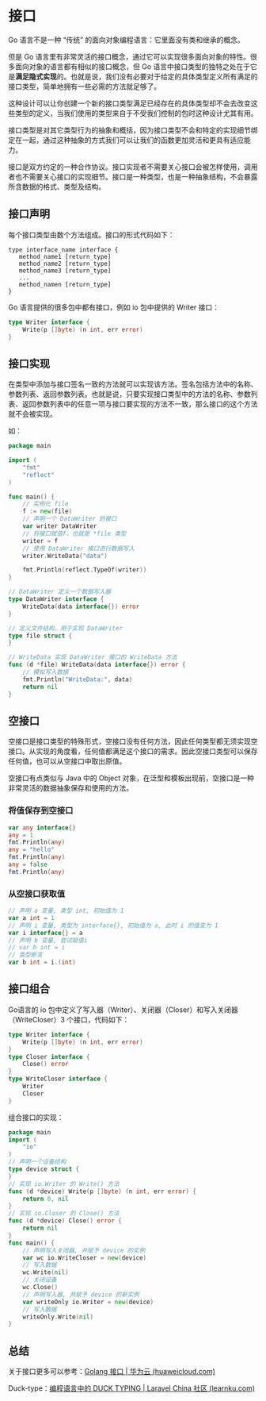 # 接口

Go 语言不是一种 “传统” 的面向对象编程语言：它里面没有类和继承的概念。

但是 Go 语言里有非常灵活的接口概念，通过它可以实现很多面向对象的特性。很多面向对象的语言都有相似的接口概念，但 Go 语言中接口类型的独特之处在于它是**满足隐式实现**的。也就是说，我们没有必要对于给定的具体类型定义所有满足的接口类型，简单地拥有一些必需的方法就足够了。

这种设计可以让你创建一个新的接口类型满足已经存在的具体类型却不会去改变这些类型的定义，当我们使用的类型来自于不受我们控制的包时这种设计尤其有用。

接口类型是对其它类型行为的抽象和概括，因为接口类型不会和特定的实现细节绑定在一起，通过这种抽象的方式我们可以让我们的函数更加灵活和更具有适应能力。

接口是双方约定的一种合作协议。接口实现者不需要关心接口会被怎样使用，调用者也不需要关心接口的实现细节。接口是一种类型，也是一种抽象结构，不会暴露所含数据的格式、类型及结构。

## 接口声明

每个接口类型由数个方法组成。接口的形式代码如下：

```
type interface_name interface {
   method_name1 [return_type]
   method_name2 [return_type]
   method_name3 [return_type]
   ...
   method_namen [return_type]
}
```

Go 语言提供的很多包中都有接口，例如 io 包中提供的 Writer 接口：

```go
type Writer interface {
    Write(p []byte) (n int, err error)
}
```

## 接口实现

在类型中添加与接口签名一致的方法就可以实现该方法。签名包括方法中的名称、参数列表、返回参数列表。也就是说，只要实现接口类型中的方法的名称、参数列表、返回参数列表中的任意一项与接口要实现的方法不一致，那么接口的这个方法就不会被实现。

如：

```go
package main

import (
	"fmt"
	"reflect"
)

func main() {
	// 实例化 file
	f := new(file)
	// 声明一个 DataWriter 的接口
	var writer DataWriter
	// 将接口赋值f，也就是 *file 类型
	writer = f
	// 使用 DataWriter 接口进行数据写入
	writer.WriteData("data")

	fmt.Println(reflect.TypeOf(writer))
}

// DataWriter 定义一个数据写入器
type DataWriter interface {
	WriteData(data interface{}) error
}

// 定义文件结构，用于实现 DataWriter
type file struct {
}

// WriteData 实现 DataWriter 接口的 WriteData 方法
func (d *file) WriteData(data interface{}) error {
	// 模拟写入数据
	fmt.Println("WriteData:", data)
	return nil
}
```

## 空接口

空接口是接口类型的特殊形式，空接口没有任何方法，因此任何类型都无须实现空接口。从实现的角度看，任何值都满足这个接口的需求。因此空接口类型可以保存任何值，也可以从空接口中取出原值。

空接口有点类似与 Java 中的 Object 对象，在泛型和模板出现前，空接口是一种非常灵活的数据抽象保存和使用的方法。

### 将值保存到空接口

```go
var any interface{}
any = 1
fmt.Println(any)
any = "hello"
fmt.Println(any)
any = false
fmt.Println(any)
```

### 从空接口获取值

```go
// 声明 a 变量, 类型 int, 初始值为 1
var a int = 1
// 声明 i 变量, 类型为 interface{}, 初始值为 a, 此时 i 的值变为 1
var i interface{} = a
// 声明 b 变量, 尝试赋值i
// var b int = i
// 类型断言
var b int = i.(int)
```

## 接口组合

Go语言的 io 包中定义了写入器（Writer）、关闭器（Closer）和写入关闭器（WriteCloser）3 个接口，代码如下：

```go
type Writer interface {
    Write(p []byte) (n int, err error)
}
type Closer interface {
    Close() error
}
type WriteCloser interface {
    Writer
    Closer
}
```

组合接口的实现：

```go
package main
import (
    "io"
)
// 声明一个设备结构
type device struct {
}
// 实现 io.Writer 的 Write() 方法
func (d *device) Write(p []byte) (n int, err error) {
    return 0, nil
}
// 实现 io.Closer 的 Close() 方法
func (d *device) Close() error {
    return nil
}
func main() {
    // 声明写入关闭器, 并赋予 device 的实例
    var wc io.WriteCloser = new(device)
    // 写入数据
    wc.Write(nil)
    // 关闭设备
    wc.Close()
    // 声明写入器, 并赋予 device 的新实例
    var writeOnly io.Writer = new(device)
    // 写入数据
    writeOnly.Write(nil)
}
```

## 总结

关于接口更多可以参考：[Golang 接口 | 华为云 (huaweicloud.com)](https://www.huaweicloud.com/articles/b0ca47c721eeaba4552e92ef15d4b19d.html)

Duck-type：[编程语言中的 DUCK TYPING | Laravel China 社区 (learnku.com)](https://learnku.com/articles/30467)

